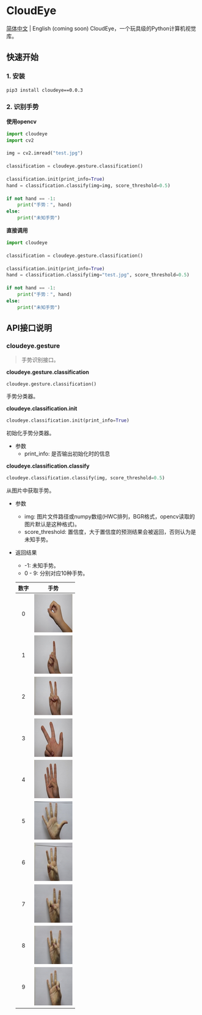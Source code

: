 # CloudEye
[简体中文](README.md) | English (coming soon)
CloudEye，一个玩具级的Python计算机视觉库。

## 快速开始

### 1. 安装

```bash
pip3 install cloudeye==0.0.3
```

### 2. 识别手势

**使用opencv**

```python
import cloudeye
import cv2

img = cv2.imread("test.jpg")

classification = cloudeye.gesture.classification()

classification.init(print_info=True)
hand = classification.classify(img=img, score_threshold=0.5)

if not hand == -1: 
	print("手势：", hand)
else:
    print("未知手势")
```

**直接调用**

```python
import cloudeye

classification = cloudeye.gesture.classification()

classification.init(print_info=True)
hand = classification.classify(img="test.jpg", score_threshold=0.5)

if not hand == -1: 
	print("手势：", hand)
else:
    print("未知手势")
```

## API接口说明

### cloudeye.gesture

> 手势识别接口。

**cloudeye.gesture.classification**

```pytho
cloudeye.gesture.classification()
```

手势分类器。

**cloudeye.classification.init**

```python
cloudeye.classification.init(print_info=True)
```

初始化手势分类器。

- 参数
  - print_info: 是否输出初始化时的信息

**cloudeye.classification.classify**

```python
cloudeye.classification.classify(img, score_threshold=0.5)
```

从图片中获取手势。

- 参数

  - img: 图片文件路径或numpy数组(HWC排列，BGR格式，opencv读取的图片默认是这种格式)。
  - score_threshold: 置信度，大于置信度的预测结果会被返回，否则认为是未知手势。

- 返回结果

  - -1: 未知手势。
  - 0 - 9: 分别对应10种手势。

  | 数字 |           手势           |
  | :--: | :----------------------: |
  |  0   | ![](./images/hand_0.JPG) |
  |  1   | ![](./images/hand_1.JPG) |
  |  2   | ![](./images/hand_2.JPG) |
  |  3   | ![](./images/hand_3.JPG) |
  |  4   | ![](./images/hand_4.JPG) |
  |  5   | ![](./images/hand_5.JPG) |
  |  6   | ![](./images/hand_6.JPG) |
  |  7   | ![](./images/hand_7.JPG) |
  |  8   | ![](./images/hand_8.JPG) |
  |  9   | ![](./images/hand_9.JPG) |
